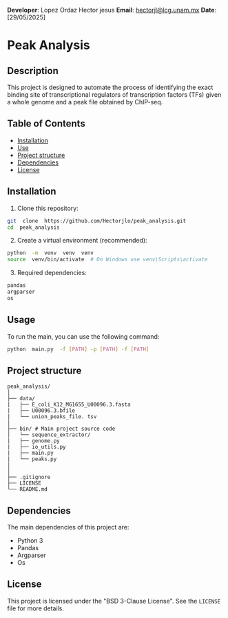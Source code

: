**Developer**: Lopez Ordaz Hector jesus
**Email**: <hectorjl@lcg.unam.mx> 
**Date**: [29/05/2025]
 # Peak Analysis 
  
## Description

  
This project is designed to automate the process of identifying the exact binding site of transcriptional regulators of transcription factors (TFs) given a whole genome and a peak file obtained by ChIP-seq.

## Table of Contents

-  [Installation](#installation)
-  [Use](#use)
-  [Project structure](#project-structure)
-  [Dependencies](#dependencies)
-  [License](#license)
  
## Installation

1. Clone this repository:

```bash
git  clone  https://github.com/Hectorjlo/peak_analysis.git
cd  peak_analysis
```

2. Create a virtual environment (recommended):

```bash
python  -m  venv  venv  venv
source  venv/bin/activate  # On Windows use venv\Scripts\activate
```

3. Required dependencies:

```bash
pandas
argparser
os
```
  
## Usage  

To run the main, you can use the following command:
```bash
python  main.py  -f [PATH] -p [PATH] -f [PATH]
```

## Project structure

```
peak_analysis/
│
├── data/
| 	├── E_coli_K12_MG1655_U00096.3.fasta
| 	├── U00096.3.bfile
| 	└── union_peaks_file. tsv
│
├── bin/ # Main project source code
│ 	└── sequence_extractor/
|	├── genome.py
| 	├── io_utils.py
| 	├── main.py
| 	└── peaks.py
│
│
├── .gitignore
├── LICENSE
└── README.md
```

## Dependencies 

The main dependencies of this project are: 

* Python 3
* Pandas
* Argparser
* Os
 

## License

This project is licensed under the "BSD 3-Clause License". See the `LICENSE` file for more details.
